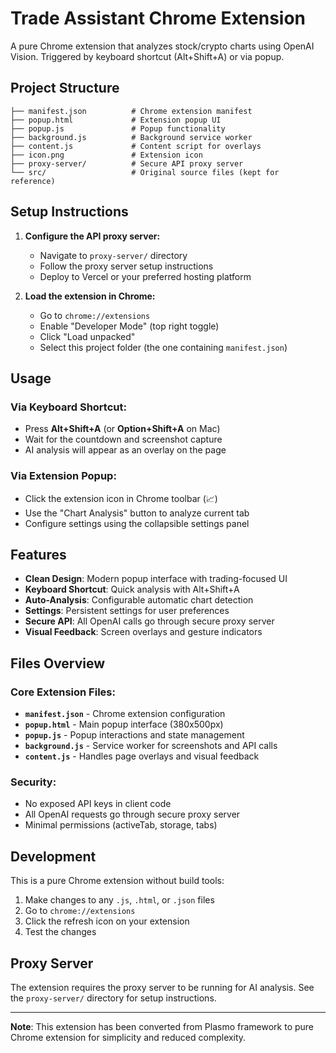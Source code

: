 # Trade Assistant Chrome Extension

A pure Chrome extension that analyzes stock/crypto charts using OpenAI Vision. Triggered by keyboard shortcut (Alt+Shift+A) or via popup.

## Project Structure

```
├── manifest.json          # Chrome extension manifest
├── popup.html             # Extension popup UI  
├── popup.js               # Popup functionality
├── background.js          # Background service worker
├── content.js             # Content script for overlays
├── icon.png               # Extension icon
├── proxy-server/          # Secure API proxy server
└── src/                   # Original source files (kept for reference)
```

## Setup Instructions

1. **Configure the API proxy server:**
   - Navigate to `proxy-server/` directory
   - Follow the proxy server setup instructions
   - Deploy to Vercel or your preferred hosting platform

2. **Load the extension in Chrome:**
   - Go to `chrome://extensions`
   - Enable "Developer Mode" (top right toggle)
   - Click "Load unpacked"
   - Select this project folder (the one containing `manifest.json`)

## Usage

### Via Keyboard Shortcut:
- Press **Alt+Shift+A** (or **Option+Shift+A** on Mac)
- Wait for the countdown and screenshot capture
- AI analysis will appear as an overlay on the page

### Via Extension Popup:
- Click the extension icon in Chrome toolbar (📈)
- Use the "Chart Analysis" button to analyze current tab
- Configure settings using the collapsible settings panel

## Features

- **Clean Design**: Modern popup interface with trading-focused UI
- **Keyboard Shortcut**: Quick analysis with Alt+Shift+A
- **Auto-Analysis**: Configurable automatic chart detection
- **Settings**: Persistent settings for user preferences
- **Secure API**: All OpenAI calls go through secure proxy server
- **Visual Feedback**: Screen overlays and gesture indicators

## Files Overview

### Core Extension Files:
- **`manifest.json`** - Chrome extension configuration
- **`popup.html`** - Main popup interface (380x500px)
- **`popup.js`** - Popup interactions and state management
- **`background.js`** - Service worker for screenshots and API calls
- **`content.js`** - Handles page overlays and visual feedback

### Security:
- No exposed API keys in client code
- All OpenAI requests go through secure proxy server
- Minimal permissions (activeTab, storage, tabs)

## Development

This is a pure Chrome extension without build tools:

1. Make changes to any `.js`, `.html`, or `.json` files
2. Go to `chrome://extensions`
3. Click the refresh icon on your extension
4. Test the changes

## Proxy Server

The extension requires the proxy server to be running for AI analysis. See the `proxy-server/` directory for setup instructions.

---

**Note**: This extension has been converted from Plasmo framework to pure Chrome extension for simplicity and reduced complexity. 